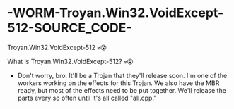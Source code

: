 # -WORM-Troyan.Win32.VoidExcept-512-SOURCE_CODE-
Troyan.Win32.VoidExcept-512 💀😵

What is Troyan.Win32.VoidExcept-512? 💀😵
- Don't worry, bro. It'll be a Trojan that they'll release soon. I'm one of the workers working on the effects for this Trojan. We also have the MBR ready, but most of the effects need to be put together. We'll release the parts every so often until it's all called "all.cpp."
